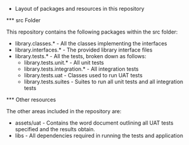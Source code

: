 * Layout of packages and resources in this repository

*** src Folder

This repository contains the following packages within the src folder:

- library.classes.* - All the classes implementing the interfaces
- library.interfaces.* - The provided library interface files
- library.tests.* - All the tests, broken down as follows:
	- library.tests.unit.* - All unit tests
	- library.tests.integration.* - All integration tests
	- library.tests.uat - Classes used to run UAT tests
	- library.tests.suites - Suites to run all unit tests and all integration tests
	
*** Other resources

The other areas included in the repository are:

- assets/uat - Contains the word document outlining all UAT tests specified and the results obtain.
- libs - All dependencies required in running the tests and application


